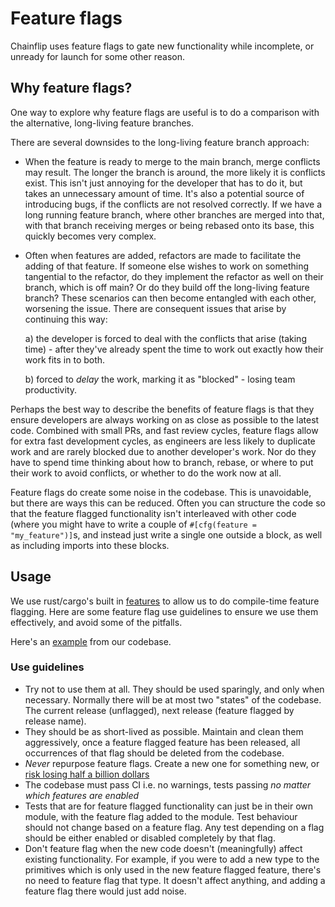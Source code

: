 # Feature flags

Chainflip uses feature flags to gate new functionality while incomplete, or unready for launch for some other reason.

## Why feature flags?

One way to explore why feature flags are useful is to do a comparison with the alternative, long-living feature branches.

There are several downsides to the long-living feature branch approach:
- When the feature is ready to merge to the main branch, merge conflicts may result. The longer the branch is around, the more likely it is conflicts exist. This isn't just annoying for the developer that has to do it, but takes an unnecessary amount of time. It's also a potential source of introducing bugs, if the conflicts are not resolved correctly. If we have a long running feature branch, where other branches are merged into that, with that branch receiving merges or being rebased onto its base, this quickly becomes very complex.
- Often when features are added, refactors are made to facilitate the adding of that feature. If someone else wishes to work on something tangential to the refactor, do they implement the refactor as well on their branch, which is off main? Or do they build off the long-living feature branch? These scenarios can then become entangled with each other, worsening the issue.
    There are consequent issues that arise by continuing this way:

    a) the developer is forced to deal with the conflicts that arise (taking time) - after they've already spent the time to work out exactly how their work fits in to both.

    b) forced to *delay* the work, marking it as "blocked" - losing team productivity.


Perhaps the best way to describe the benefits of feature flags is that they ensure developers are always working on as close as possible to the latest code. Combined with small PRs, and fast review cycles, feature flags allow for extra fast development cycles, as engineers are less likely to duplicate work and are rarely blocked due to another developer's work. Nor do they have to spend time thinking about how to branch, rebase, or where to put their work to avoid conflicts, or whether to do the work now at all.

Feature flags do create some noise in the codebase. This is unavoidable, but there are ways this can be reduced. Often you can structure the code so that the feature flagged functionality isn't interleaved with other code (where you might have to write a couple of `#[cfg(feature = "my_feature")]`s, and instead just write a single one outside a block, as well as including imports into these blocks.

## Usage

We use rust/cargo's built in [features](https://doc.rust-lang.org/cargo/reference/features.html) to allow us to do compile-time feature flagging.
Here are some feature flag use guidelines to ensure we use them effectively, and avoid some of the pitfalls.

Here's an [example](https://github.com/chainflip-io/chainflip-backend/pull/2175) from our codebase.

### Use guidelines
- Try not to use them at all. They should be used sparingly, and only when necessary. Normally there will be at most two "states" of the codebase. The current release (unflagged), next release (feature flagged by release name).
- They should be as short-lived as possible. Maintain and clean them aggressively, once a feature flagged feature has been released, all occurrences of that flag should be deleted from the codebase.
- *Never* repurpose feature flags. Create a new one for something new, or [risk losing half a billion dollars](https://blog.statsig.com/how-to-lose-half-a-billion-dollars-with-bad-feature-flags-ccebb26adeec)
- The codebase must pass CI i.e. no warnings, tests passing *no matter which features are enabled*
- Tests that are for feature flagged functionality can just be in their own module, with the feature flag added to the module. Test behaviour should not change based on a feature flag. Any test depending on a flag should be either enabled or disabled completely by that flag.
- Don't feature flag when the new code doesn't (meaningfully) affect existing functionality. For example, if you were to add a new type to the primitives which is only used in the new feature flagged feature, there's no need to feature flag that type. It doesn't affect anything, and adding a feature flag there would just add noise.
